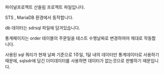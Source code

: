 파이널프로젝트 산들림 프로젝트 파일입니다.

STS , MariaDB 환경에서 동작합니다.

db 데이터는 sdrsql 파일에 담겨있습니다.

통계페이지는 order 테이블의 주문일을 테스트 수행날짜로 변경하여야 제대로 작동합니다.

사용된 sql 쿼리가 현재 날짜 기준으로 1주일, 1달 내의 데이터만 통계데이터로 사용하기 때문에, sqlsdr에 담긴 더미데이터를 사용하면 데이터가 없는것으로 판별하기 때문입니다.

